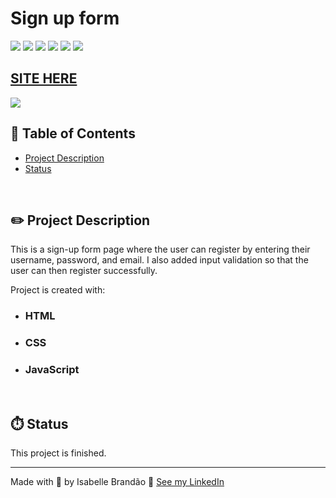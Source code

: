 # Sign up form

![](https://img.shields.io/github/forks/isabdch/sign-up-form?color=%239C95DC&style=for-the-badge)
![](https://img.shields.io/github/languages/count/isabdch/sign-up-form?color=%239C95DC&style=for-the-badge)
![](https://img.shields.io/github/repo-size/isabdch/sign-up-form?color=%239C95DC&style=for-the-badge)
![](https://img.shields.io/github/issues/isabdch/sign-up-form?color=%239C95DC&style=for-the-badge)
![](https://img.shields.io/github/stars/isabdch/sign-up-form?color=%239C95DC&style=for-the-badge)
![](https://img.shields.io/github/license/isabdch/sign-up-form?color=%239C95DC&style=for-the-badge)

 ## [SITE HERE](https://isabdch.github.io/sign-up-form/)
![](/github/gif-readme.gif)

## 📖 Table of Contents

- [Project Description](#project-description)
- [Status](#status)

<br />

## ✏️ Project Description

This is a sign-up form page where the user can register by entering their username, password, and email. I also added input validation so that the user can then register successfully.

Project is created with:

- ### HTML

- ### CSS

- ### JavaScript

<br />

## ⏱️ Status

This project is finished.

---

Made with 💜 by Isabelle Brandão 👋 [See my LinkedIn](https://www.linkedin.com/in/isabelle-brand%C3%A3o-5645551a8/)
